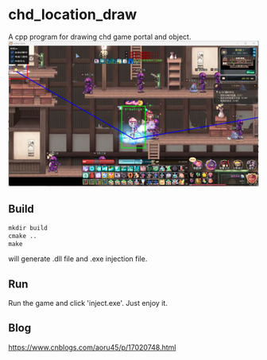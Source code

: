 # chd_location_draw
A cpp program for drawing chd game portal and object.
![demo](images/demo.png)
## Build
```
mkdir build
cmake ..
make
```
will generate .dll file and .exe injection file.
## Run
Run the game and click 'inject.exe'.
Just enjoy it.
## Blog
https://www.cnblogs.com/aoru45/p/17020748.html
